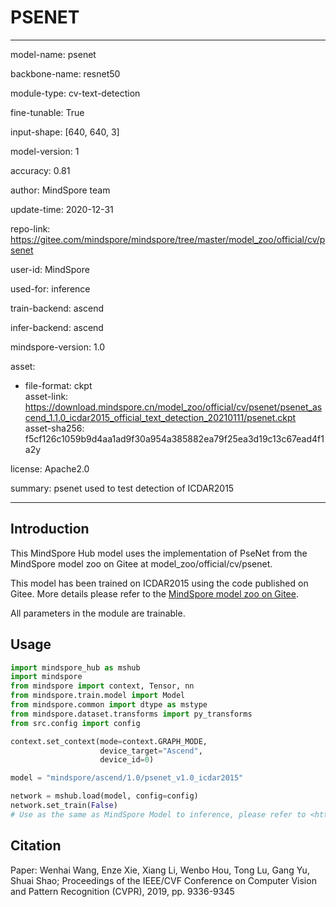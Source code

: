 # PSENET

---

model-name: psenet

backbone-name: resnet50

module-type: cv-text-detection

fine-tunable: True

input-shape: [640, 640, 3]

model-version: 1

accuracy: 0.81

author: MindSpore team

update-time: 2020-12-31

repo-link: <https://gitee.com/mindspore/mindspore/tree/master/model_zoo/official/cv/psenet>

user-id: MindSpore

used-for: inference

train-backend: ascend

infer-backend: ascend

mindspore-version: 1.0

asset:

-
    file-format: ckpt  
    asset-link: <https://download.mindspore.cn/model_zoo/official/cv/psenet/psenet_ascend_1.1.0_icdar2015_official_text_detection_20210111/psenet.ckpt>  
    asset-sha256: f5cf126c1059b9d4aa1ad9f30a954a385882ea79f25ea3d19c13c67ead4f1a2y  

license: Apache2.0

summary: psenet used to test detection of ICDAR2015

---

## Introduction

This MindSpore Hub model uses the implementation of PseNet from the MindSpore model zoo on Gitee at model_zoo/official/cv/psenet.

This model has been trained on ICDAR2015 using the code published on Gitee. More details please refer to the [MindSpore model zoo on Gitee](https://gitee.com/mindspore/mindspore/tree/master/model_zoo/official/cv/psenet/README.md).

All parameters in the module are trainable.

## Usage

```python
import mindspore_hub as mshub
import mindspore
from mindspore import context, Tensor, nn
from mindspore.train.model import Model
from mindspore.common import dtype as mstype
from mindspore.dataset.transforms import py_transforms
from src.config import config

context.set_context(mode=context.GRAPH_MODE,
                    device_target="Ascend",
                    device_id=0)

model = "mindspore/ascend/1.0/psenet_v1.0_icdar2015"

network = mshub.load(model, config=config)
network.set_train(False)
# Use as the same as MindSpore Model to inference, please refer to <https://gitee.com/mindspore/mindspore/tree/master/model_zoo/official/cv/psenet>.
```

## Citation

Paper: Wenhai Wang, Enze Xie, Xiang Li, Wenbo Hou, Tong Lu, Gang Yu, Shuai Shao; Proceedings of the IEEE/CVF Conference on Computer Vision and Pattern Recognition (CVPR), 2019, pp. 9336-9345

